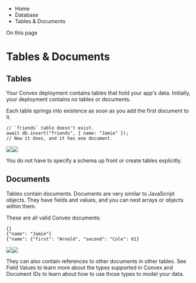 <div>

<div>

<div>

<div>

-   Home
-   Database
-   Tables & Documents

<div>

On this page

</div>

<div>

<div>

# Tables & Documents

</div>

## Tables​

Your Convex deployment contains tables that hold your app\'s data.
Initially, your deployment contains no tables or documents.

Each table springs into existence as soon as you add the first document
to it.

<div>

<div>

    // `friends` table doesn't exist.
    await db.insert("friends", { name: "Jamie" });
    // Now it does, and it has one document.

<div>

![](data:image/svg+xml;base64,PHN2Zz48cGF0aD48L3BhdGg+PC9zdmc+)![](data:image/svg+xml;base64,PHN2Zz48cGF0aD48L3BhdGg+PC9zdmc+)

</div>

</div>

</div>

You do not have to specify a schema up front or create tables
explicitly.

## Documents​

Tables contain documents. Documents are very similar to JavaScript
objects. They have fields and values, and you can nest arrays or objects
within them.

These are all valid Convex documents:

<div>

<div>

    {}
    {"name": "Jamie"}
    {"name": {"first": "Arnold", "second": "Cole": 61}

<div>

![](data:image/svg+xml;base64,PHN2Zz48cGF0aD48L3BhdGg+PC9zdmc+)![](data:image/svg+xml;base64,PHN2Zz48cGF0aD48L3BhdGg+PC9zdmc+)

</div>

</div>

</div>

They can also contain references to other documents in other tables. See
Field Values to learn more about the types supported in Convex and
Document IDs to learn about how to use those types to model your data.

</div>

</div>

</div>

</div>

</div>
